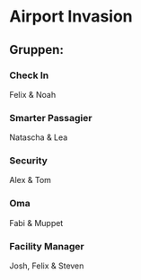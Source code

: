 # Airport Invasion

## Gruppen:

### Check In
Felix & Noah

### Smarter Passagier
Natascha & Lea

### Security
Alex & Tom

### Oma
Fabi & Muppet

### Facility Manager
Josh, Felix & Steven
